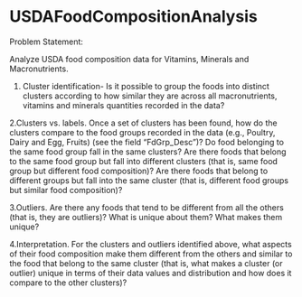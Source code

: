 # USDAFoodCompositionAnalysis

 
Problem Statement:

Analyze USDA food composition data for Vitamins, Minerals and Macronutrients.

1. Cluster identification- Is it possible to group the foods into distinct clusters according to how similar they are across all macronutrients, vitamins and minerals quantities recorded in the data?


2.Clusters vs. labels. Once a set of clusters has been found, how do the clusters compare to the food groups recorded in the data (e.g., Poultry, Dairy and Egg, Fruits) (see the field “FdGrp_Desc”)?
Do food belonging to the same food group fall in the same clusters?
Are there foods that belong to the same food group but fall into different clusters (that is, same food group but different food composition)?
Are there foods that belong to different groups but fall into the same cluster (that is, different food groups but similar food composition)?

3.Outliers. Are there any foods that tend to be different from all the others (that is, they are outliers)? What is unique about them? What makes them unique?


4.Interpretation. For the clusters and outliers identified above, what aspects of their food composition make them different from the others and similar to the food that belong to the same cluster (that is, what makes a cluster (or outlier) unique in terms of their data values and distribution and how does it compare to the other clusters)?
